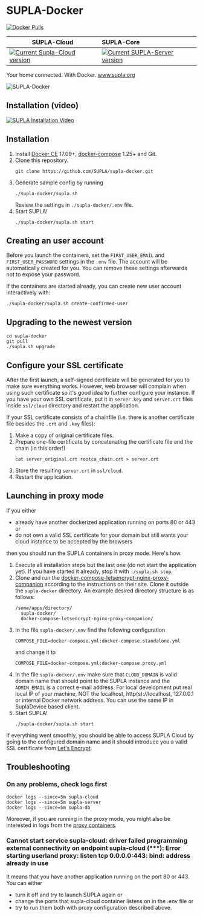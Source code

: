 # SUPLA-Docker

[![Docker Pulls](https://img.shields.io/docker/pulls/supla/supla-cloud.svg)](https://hub.docker.com/r/supla/supla-cloud/)
 
| SUPLA-Cloud        | SUPLA-Core           |
| ------------- |:-------------|
| [![Current Supla-Cloud version](https://img.shields.io/github/release/SUPLA/supla-cloud.svg)](https://github.com/SUPLA/supla-cloud/releases/latest) | [![Current SUPLA-Server version](https://img.shields.io/github/release/SUPLA/supla-core.svg)](https://github.com/SUPLA/supla-core/releases/latest) |

Your home connected. With Docker. www.supla.org

![SUPLA-Docker](https://github.com/SUPLA/supla-docker/raw/master/supla-docker.png)

## Installation (video)

[![SUPLA Installation Video](https://img.youtube.com/vi/MBgRUE_5dFU/0.jpg)](https://www.youtube.com/watch?v=MBgRUE_5dFU)

## Installation

1. Install [Docker CE](https://docs.docker.com/engine/installation/) 17.09+,
  [docker-compose](https://docs.docker.com/compose/install/other/) 1.25+ and Git.
1. Clone this repository.
   ```
   git clone https://github.com/SUPLA/supla-docker.git
   ```
1. Generate sample config by running
   ```
   ./supla-docker/supla.sh
   ```
   Review the settings in `./supla-docker/.env` file.
1. Start SUPLA!
   ```
   ./supla-docker/supla.sh start
   ```
   
## Creating an user account
Before you launch the containers, set the `FIRST_USER_EMAIL` and `FIRST_USER_PASSWORD` settings in the `.env` file. 
The account will be automatically created for you. You can remove these settings afterwards not to expose your password.

If the containers are started already, you can create new user account interactively with:
```
./supla-docker/supla.sh create-confirmed-user
```

## Upgrading to the newest version
```
cd supla-docker
git pull
./supla.sh upgrade
```

## Configure your SSL certificate

After the first launch, a self-signed certificate will be generated for you to make sure everything works. However,
web browser will complain when using such certificate so it's good idea to further configure your instance.
If you have your own SSL certificate, put it in `server.key` and `server.crt` files inside `ssl/cloud` directory
and restart the application.

If your SSL certificate consists of a chainfile (i.e. there is another certificate file besides the `.crt` and `.key` files):

1. Make a copy of original certificate files.
1. Prepare one-file certificate by concatenating the certificate file and the chain (in this order!)
    ```
    cat server_original.crt rootca_chain.crt > server.crt
    ```
1. Store the resulting `server.crt` in `ssl/cloud`.
1. Restart the application.

## Launching in proxy mode

If you either
 * already have another dockerized application running on ports 80 or 443 or
 * do not own a valid SSL certificate for your domain but still wants your cloud instance to be accepted by the browsers
 
 then you should run the SUPLA containers in proxy mode. Here's how.
 
1. Execute all installation steps but the last one (do not start the application yet). If you have started it already, stop it with `./supla.sh stop`.
1. Clone and run the [docker-compose-letsencrypt-nginx-proxy-companion](https://github.com/evertramos/docker-compose-letsencrypt-nginx-proxy-companion#how-to-use-it) according to the instructions on their site. Clone it outside the `supla-docker` directory. An example desired directory structure is as follows:
    ```
    /some/apps/directory/
      supla-docker/
      docker-compose-letsencrypt-nginx-proxy-companion/
    ```
1. In the file `supla-docker/.env` find the following configuration
    ```
    COMPOSE_FILE=docker-compose.yml:docker-compose.standalone.yml
    ``` 
    and change it to 
    ```
    COMPOSE_FILE=docker-compose.yml:docker-compose.proxy.yml
    ```
1. In the file `supla-docker/.env` make sure that `CLOUD_DOMAIN` is valid domain name that should point to the SUPLA instance and the `ADMIN_EMAIL` is a correct e-mail address. For local development put real local IP of your machine, NOT the localhost, http(s)://localhost, 127.0.0.1 or internal Docker network address. You can use the same IP in SuplaDevice based client.
1. Start SUPLA!
   ```
   ./supla-docker/supla.sh start
   ```

If everything went smoothly, you should be able to access SUPLA Cloud by going to the configured domain name and it should introduce you a valid SSL certificate from [Let's Encrypt](https://letsencrypt.org/).

## Troubleshooting

### On any problems, check logs first
```
docker logs --since=5m supla-cloud
docker logs --since=5m supla-server
docker logs --since=5m supla-db
```
Moreover, if you are running in the proxy mode, you might also be interested in logs from the [proxy containers](https://github.com/evertramos/docker-compose-letsencrypt-nginx-proxy-companion/blob/master/.env.sample#L12-L14).

### Cannot start service supla-cloud: driver failed programming external connectivity on endpoint supla-cloud (***): Error starting userland proxy: listen tcp 0.0.0.0:443: bind: address already in use

It means that you have another application running on the port 80 or 443. You can either
* turn it off and try to launch SUPLA again or
* change the ports that supla-cloud container listens on in the .env file or
* try to run them both with proxy configuration described above.
